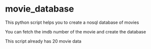 # movie_database
This python script helps you to create a nosql database of movies 

You can fetch the imdb number of the movie and create the database 

This script already has 20 movie data
